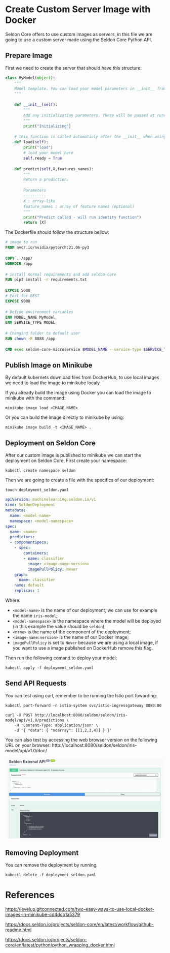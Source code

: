# Create Custom Server Image with Docker

Seldon Core offers to use custom images as servers, in this file we are going to use a custom server made using the Seldon Core Python API.

## Prepare Image

First we need to create the server that should have this structure:

```python
class MyModel(object):
    """
    Model template. You can load your model parameters in __init__ from a location accessible at runtime
    """

    def __init__(self):
        """
        Add any initialization parameters. These will be passed at runtime from the graph definition parameters defined in your seldondeployment kubernetes resource manifest.
        """
        print("Initializing")

    # this function is called automaticly after the __init__ when using seldon
    def load(self):
        print("load")
        # load your model here
        self.ready = True

    def predict(self,X,features_names):
        """
        Return a prediction.

        Parameters
        ----------
        X : array-like
        feature_names : array of feature names (optional)
        """
        print("Predict called - will run identity function")
        return [X]

```

The Dockerfile should follow the structure bellow:


```Dockerfile
# image to run
FROM nvcr.io/nvidia/pytorch:21.06-py3

COPY . /app/
WORKDIR /app

# install normal requirements and add seldon-core
RUN pip3 install -r requirements.txt

EXPOSE 5000
# Port for REST
EXPOSE 9000

# Define environment variables
ENV MODEL_NAME MyModel
ENV SERVICE_TYPE MODEL

# Changing folder to default user
RUN chown -R 8888 /app

CMD exec seldon-core-microservice $MODEL_NAME --service-type $SERVICE_TYPE
```

## Publish Image on Minikube

By default kubernets download files from DockerHub, to use local images we need to load the image to minikube localy

If you already build the image using Docker you can load the image to minikube with the command:

```
minikube image load <IMAGE_NAME>
```

Or you can build the image directly to minikube by using:

```
minikube image build -t <IMAGE_NAME> .
```

## Deployment on Seldon Core

After our custom image is published to minikube we can start the deployment on Seldon Core, First create your namespace:

```
kubectl create namespace seldon
```

Then we are going to create a file with the specifics of our deployment:

```
touch deployment_seldon.yaml
```

```yaml
apiVersion: machinelearning.seldon.io/v1
kind: SeldonDeployment
metadata:
  name: <model-name>
  namespace: <model-namespace>
spec:
  name: <name>
  predictors:
  - componentSpecs:
    - spec:
        containers:
        - name: classifier
          image: <image-name:version>
          imagePullPolicy: Never
    graph:
      name: classifier
    name: default
    replicas: 1
```

Where:
* `<model-name>` is the name of our deployment, we can use for example the name `iris-model`;
* `<model-namespace>` is the namespace where the model will be deployed (in this example the value should be `seldon`);
* `<name>` is the name of the component of the deployment;
* `<image-name:version>` is the name of our Docker image;
* `imagePullPolicy` is set to `Never` because we are using a local image, if you want to use a image published on DockerHub remove this flag.

Then run the following comand to deploy your model:

```
kubectl apply -f deployment_seldon.yaml
```

## Send API Requests

You can test using curl, remember to be running the Istio port fowarding:

```
kubectl port-forward -n istio-system svc/istio-ingressgateway 8080:80
```

```
curl -X POST http://localhost:8080/seldon/seldon/iris-model/api/v1.0/predictions \
    -H 'Content-Type: application/json' \
    -d '{ "data": { "ndarray": [[1,2,3,4]] } }'
```


You can also test by accessing the web browser version on the following URL on your browser: http://localhost:8080/seldon/seldon/iris-model/api/v1.0/doc/

![](https://raw.githubusercontent.com/SeldonIO/seldon-core/master/doc/source/images/rest-openapi.jpg)

## Removing Deployment

You can remove the deployment by running.

```
kubectl delete -f deployment_seldon.yaml
```

# References
https://levelup.gitconnected.com/two-easy-ways-to-use-local-docker-images-in-minikube-cd4dcb1a5379

https://docs.seldon.io/projects/seldon-core/en/latest/workflow/github-readme.html

https://docs.seldon.io/projects/seldon-core/en/latest/python/python_wrapping_docker.html
